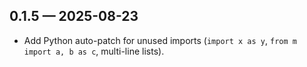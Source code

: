 
## 0.1.5 — 2025-08-23
- Add Python auto-patch for unused imports (`import x as y`, `from m import a, b as c`, multi-line lists).
